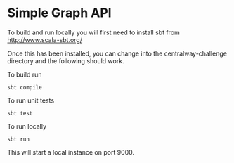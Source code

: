 # Simple Graph API

To build and run locally you will first need to install sbt from http://www.scala-sbt.org/

Once this has been installed, you can change into the centralway-challenge directory and the following should work.

To build run
```
sbt compile
```

To run unit tests
```
sbt test
```

To run locally
```
sbt run
```

This will start a local instance on port 9000.
